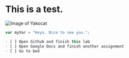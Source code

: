 # This is a test.

![Image of Yakocat](https://octodex.github.com/images/yaktocat.png)

``` javascript
var myVar = "Heya. Nice to see you.";

- [ ] Open Github and finish this lab
- [ ] Open Google Docs and finish another assignment
- [ ] Go to bed
